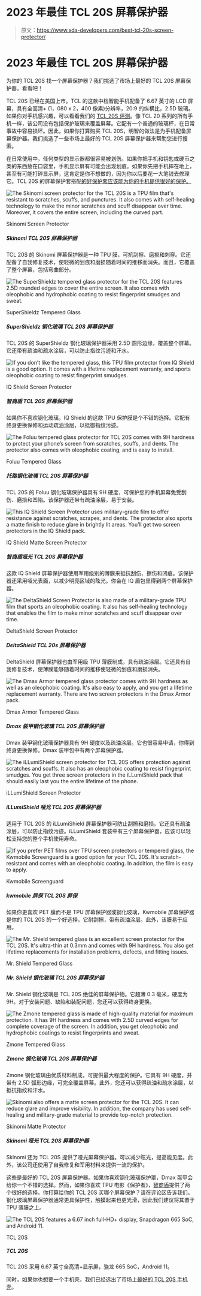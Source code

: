 # 2023 年最佳 TCL 20S 屏幕保护器

> 原文：<https://www.xda-developers.com/best-tcl-20s-screen-protector/>

# 2023 年最佳 TCL 20S 屏幕保护器

为你的 TCL 20S 找一个屏幕保护器？我们挑选了市场上最好的 TCL 20S 屏幕保护器。看看吧！

TCL 20S 已经在美国上市。TCL 的这款中档智能手机配备了 6.67 英寸的 LCD 屏幕，具有全高清+ (1，080 x 2，400 像素)分辨率，20:9 的纵横比，2.5D 玻璃。如果你对手机感兴趣，可以看看我们的 [TCL 20S 评测](https://www.xda-developers.com/tcl-20s-review/)。像 TCL 20 系列的所有手机一样，该公司没有包括保护玻璃来覆盖屏幕。它配有一个普通的玻璃杯，在日常事故中容易损坏。因此，如果你打算购买 TCL 20S，明智的做法是为手机配备屏幕保护器。我们挑选了一些市场上最好的 TCL 20S 屏幕保护器来帮助您进行搜索。

在日常使用中，任何类型的显示器都很容易被划伤。如果你把手机和钥匙或硬币之类的东西放在口袋里，手机显示屏有可能会出现划痕。如果你先把手机摔在地上，甚至有可能打碎显示屏，这肯定是你不想做的，因为你以后要花一大笔钱去修理它。TCL 20S 的屏幕保护套搭配[的好保护套应该能为你的手机提供很好的保护。](https://www.xda-developers.com/best-tcl-20s-cases/)

 <picture>![The Skinomi screen protector for the TCL 20S is a TPU film that's resistant to scratches, scuffs, and punctures. It also comes with self-healing technology to make the minor scratches and scuff disappear over time. Moreover, it covers the entire screen, including the curved part.](img/1bece23e6434ac8bd3fa4d59323ab0e7.png)</picture> 

Skinomi Screen Protector

##### Skinomi TCL 20S 屏幕保护器

TCL 20S 的 Skinomi 屏幕保护器是一种 TPU 膜，可抗刮擦、磨损和刺穿。它还配备了自我修复技术，使轻微的划痕和磨损随着时间的推移而消失。而且，它覆盖了整个屏幕，包括弯曲部分。

 <picture>![The SuperShieldz tempered glass protector for the TCL 20S features 2.5D rounded edges to cover the entire screen. It also comes with oleophobic and hydrophobic coating to resist fingerprint smudges and sweat.](img/218503ed17cbdfb367b762b545d501c0.png)</picture> 

SuperShieldz Tempered Glass

##### SuperShieldz 钢化玻璃 TCL 20S 屏幕保护器

TCL 20S 的 SuperShieldz 钢化玻璃保护器采用 2.5D 圆形边缘，覆盖整个屏幕。它还带有疏油和疏水涂层，可以防止指纹污迹和汗水。

 <picture>![If you don’t like the tempered glass, this TPU film protector from IQ Shield is a good option. It comes with a lifetime replacement warranty, and sports oleophobic coating to resist fingerprint smudges.](img/e29e8a2e9b9fb5088f68263fb07321ea.png)</picture> 

IQ Shield Screen Protector

##### 智商盾 TCL 20S 屏幕保护器

如果你不喜欢钢化玻璃，IQ Shield 的这款 TPU 保护膜是个不错的选择。它配有终身更换保修和运动疏油涂层，以抵御指纹污迹。

 <picture>![The Foluu tempered glass protector for TCL 20S comes with 9H hardness to protect your phone’s screen from scratches, scuffs, and dents. The protector also comes with oleophobic coating, and is easy to install.](img/f07acfc946d2d34867f4f7c4d7f09458.png)</picture> 

Foluu Tempered Glass

##### 托路钢化玻璃 TCL 20S 屏幕保护器

TCL 20S 的 Foluu 钢化玻璃保护器具有 9H 硬度，可保护您的手机屏幕免受刮伤、磨损和凹陷。该保护器还带有疏油涂层，易于安装。

 <picture>![This IQ Shield Screen Protector uses military-grade film to offer resistance against scratches, scrapes, and dents. The protector also sports a matte finish to reduce glare in brightly lit areas. You’ll get two screen protectors in the IQ Shield pack.](img/69f832449c9b73111210d478b76afef7.png)</picture> 

IQ Shield Matte Screen Protector

##### 智商盾哑光 TCL 20S 屏幕保护器

这款 IQ Shield 屏幕保护器使用军用级别的薄膜来抵抗刮伤、擦伤和凹痕。该保护器还采用哑光表面，以减少明亮区域的眩光。你会在 IQ 盾包里得到两个屏幕保护器。

 <picture>![The DeltaShield Screen Protector is also made of a military-grade TPU film that sports an oleophobic coating. It also has self-healing technology that enables the film to make minor scratches and scuff disappear over time.](img/cf5320c4ef8c020b5bfbb0f403c48645.png)</picture> 

DeltaShield Screen Protector

##### DeltaShield TCL 20s 屏幕保护器

DeltaShield 屏幕保护器也由军用级 TPU 薄膜制成，具有疏油涂层。它还具有自我修复技术，使薄膜能够随着时间的推移使轻微的划痕和磨损消失。

 <picture>![The Dmax Armor tempered glass protector comes with 9H hardness as well as an oleophobic coating. It's also easy to apply, and you get a lifetime replacement warranty. There are two screen protectors in the Dmax Armor pack.](img/3ed16bdb482f9198e375750f1fe51688.png)</picture> 

Dmax Armor Tempered Glass

##### Dmax 装甲钢化玻璃 TCL 20S 屏幕保护器

Dmax 装甲钢化玻璃保护器具有 9H 硬度以及疏油涂层。它也很容易申请，你得到终身更换保修。Dmax 装甲包中有两个屏幕保护器。

 <picture>![The iLLumiShield screen protector for TCL 20S offers protection against scratches and scuffs. It also has an oleophobic coating to resist fingerprint smudges. You get three screen protectors in the iLLumiShield pack that should easily last you the entire lifetime of the phone.](img/d3ad30134afc737843f664b621034785.png)</picture> 

iLLumiShield Screen Protector

##### iLLumiShield 哑光 TCL 20S 屏幕保护器

适用于 TCL 20S 的 iLLumiShield 屏幕保护器可防止刮擦和磨损。它还具有疏油涂层，可以防止指纹污迹。iLLumiShield 套装中有三个屏幕保护器，应该可以轻松支持您的整个手机使用寿命。

 <picture>![If you prefer PET films over TPU screen protectors or tempered glass, the Kwmobile Screenguard is a good option for your TCL 20S. It's scratch-resistant and comes with an oleophobic coating. In addition, the film is easy to apply.](img/5e367b38f491833d35bc003aa93d390b.png)</picture> 

Kwmobile Screenguard

##### kwmobile 屏保 TCL 20S 屏保

如果你更喜欢 PET 膜而不是 TPU 屏幕保护器或钢化玻璃，Kwmobile 屏幕保护器是你的 TCL 20S 的一个好选择。它耐刮擦，带有疏油涂层。此外，该膜易于应用。

 <picture>![The Mr. Shield tempered glass is an excellent screen protector for the TCL 20S. It's ultra-thin at 0.3mm and comes with 9H hardness. You also get lifetime replacements for installation problems, defects, and fitting issues.](img/1c2fd8fc1e2ec4097d9f87779a37d0f4.png)</picture> 

Mr. Shield Tempered Glass

##### Mr. Shield 钢化玻璃 TCL 20S 屏幕保护器

Mr. Shield 钢化玻璃是 TCL 20S 绝佳的屏幕保护物。它超薄 0.3 毫米，硬度为 9H。对于安装问题、缺陷和装配问题，您还可以获得终身更换。

 <picture>![The Zmone tempered glass is made of high-quality material for maximum protection. It has 9H hardness and comes with 2.5D curved edges for complete coverage of the screen. In addition, you get oleophobic and hydrophobic coatings to resist fingerprints and sweat.](img/8f8ce77117609f2adf7ae75fc7828494.png)</picture> 

Zmone Tempered Glass

##### Zmone 钢化玻璃 TCL 20S 屏幕保护器

Zmone 钢化玻璃由优质材料制成，可提供最大程度的保护。它具有 9H 硬度，并带有 2.5D 弧形边缘，可完全覆盖屏幕。此外，您还可以获得疏油和疏水涂层，以抵抗指纹和汗水。

 <picture>![Skinomi also offers a matte screen protector for the TCL 20S. It can reduce glare and improve visibility. In addition, the company has used self-healing and military-grade material to provide top-notch protection.](img/97dc2df887eb01a24e02b2b0b6ea9ec1.png)</picture> 

Skinomi Matte Protector

##### Skinomi 哑光 TCL 20S 屏幕保护器

Skinomi 还为 TCL 20S 提供了哑光屏幕保护器。可以减少眩光，提高能见度。此外，该公司还使用了自我修复和军用材料来提供一流的保护。

这些是最好的 TCL 20S 屏幕保护器。如果你喜欢钢化玻璃保护罩，Dmax 盔甲会给你一个不错的选择。然而，如果你喜欢 TPU 电影《保护者》，[智商盾](https://www.amazon.com/Shield-Screen-Protector-Compatible-Anti-Bubble/dp/B098C8YHMK/?tag=xda-42vjq4n-20&ascsubtag=UUxdaUeUpU3224&asc_refurl=https%3A%2F%2Fwww.xda-developers.com%2Fbest-tcl-20s-screen-protector%2F&asc_campaign=Short-Term)提供了两个很好的选择。你打算给你的 TCL 20S 买哪个屏幕保护？请在评论区告诉我们。钢化玻璃屏幕保护器通常更具保护性，触摸起来也更光滑，因此我们建议将其置于 TPU 薄膜之上。

 <picture>![ The TCL 20S features a 6.67 inch full-HD+ display, Snapdragon 665 SoC, and Android 11.](img/7418a39ab5edac2b4a471031c6041b87.png)</picture> 

TCL 20S

##### TCL 20S

TCL 20S 采用 6.67 英寸全高清+显示屏，骁龙 665 SoC，Android 11。

同时，如果你也想要一个手机壳，我们已经选出了市场上[最好的 TCL 20S 手机壳](https://www.xda-developers.com/best-tcl-20s-cases/)。
